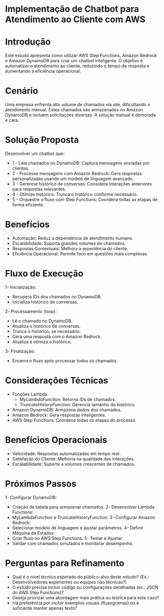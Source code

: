 # Implementação de Chatbot para Atendimento ao Cliente com AWS

# Introdução
Este estudo apresenta como utilizar AWS Step Functions, Amazon Bedrock e Amazon DynamoDB para criar um chatbot inteligente. O objetivo é automatizar o atendimento ao cliente, reduzindo o tempo de resposta e aumentando a eficiência operacional.

# Cenário
Uma empresa enfrenta alto volume de chamados via site, dificultando o atendimento manual. Estes chamados são armazenados no Amazon DynamoDB e incluem solicitações diversas. A solução manual é demorada e cara.

# Solução Proposta
Desenvolver um chatbot que:

- 1 - Leia chamados no DynamoDB: Captura mensagens enviadas por clientes. 
- 2 - Processe mensagens com Amazon Bedrock: Gera respostas personalizadas usando um modelo de linguagem avançado.
- 3 - Gerencie histórico de conversas: Considera interações anteriores para respostas relevantes.
- 4 - Otimize histórico: Trunca o histórico conforme necessário.
- 5 - Orquestre o fluxo com Step Functions: Coordena todas as etapas de forma eficiente.

# Benefícios
- Automação: Reduz a dependência de atendimento humano.
- Escalabilidade: Suporta grandes volumes de chamados.
- Respostas Contextuais: Melhora a experiência do cliente.
- Eficiência Operacional: Permite foco em questões mais complexas.

# Fluxo de Execução
 1- Inicialização:
- Recupera IDs dos chamados no DynamoDB.
- Inicializa histórico de conversas.

2- Processamento (loop):

- Lê o chamado no DynamoDB.
- Atualiza o histórico de conversas.
- Trunca o histórico, se necessário.
- Gera uma resposta com o Amazon Bedrock.
- Atualiza e otimiza o histórico.

3- Finalização:

- Encerra o fluxo após processar todos os chamados.

# Considerações Técnicas
- Funções Lambda:
  - *MyLambdaFunction*: Retorna IDs de chamados.
  - *TruncateHistoryFunction*: Gerencia tamanho do histórico.
- Amazon DynamoDB: Armazena dados dos chamados.
- Amazon Bedrock: Gera respostas inteligentes.
- AWS Step Functions: Coordena todas as etapas do processo.

# Benefícios Operacionais
- Velocidade: Respostas automatizadas em tempo real.
- Satisfação do Cliente: Melhoria na qualidade das interações.
- Escalabilidade: Suporte a volumes crescentes de chamados.

# Próximos Passos
1- Configurar DynamoDB:
- Criação de tabela para armazenar chamados.
2- Desenvolver Lambda Functions:
- MyLambdaFunction e TruncateHistoryFunction.
3- Configurar Amazon Bedrock:
- Selecionar modelo de linguagem e ajustar parâmetros.
4- Definir Máquina de Estados:
- Criar fluxo no AWS Step Functions.
5- Testar e Ajustar:
- Validar com chamados simulados e monitorar desempenho.

# Perguntas para Refinamento
 - Qual é o nível técnico esperado do público-alvo deste estudo? (Ex.: Desenvolvedores experientes ou equipes não técnicas?)
 - O estudo precisa incluir código ou configurações detalhadas (ex.: JSON do AWS Step Functions)?
 - Deseja priorizar uma abordagem mais prática ou teórica para este caso?
 - Há preferência por incluir exemplos visuais (fluxogramas) ou é suficiente manter apenas texto?
